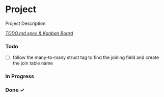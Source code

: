# Project

Project Description

<em>[TODO.md spec & Kanban Board](https://bit.ly/3fCwKfM)</em>

### Todo

- [ ] follow the many-to-many struct tag to find the joining field and create the join table name  

### In Progress


### Done ✓


